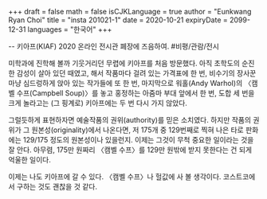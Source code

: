 +++
draft = false
math = false
isCJKLanguage = true
author = "Eunkwang Ryan Choi"
title = "insta 201021-1"
date = 2020-10-21
expiryDate = 2099-12-31
languages = "한국어"
+++

-- 키아프(KIAF) 2020 온라인 전시관 폐장에 즈음하여. #비평/관람/전시

미학과에 진학해 볼까 기웃거리던 무렵에 키아프를 처음 방문했다. 아직 초학도의 순진한 감성이 살아 있던 때였고, 해서 작품마다 걸려 있는 가격표에 한 번, 비수기의 장사꾼마냥 심드렁하게 앉아 있는 작가들에 또 한 번, 마지막으로 워홀(Andy WarhoI)의 〈캠벨 수프(Campbell Soup)〉를 놓고 홍정하는 아줌마 부대 앞에서 한 번, 도합 세 번을 크게 놀라고는 (그 핑계로) 키아프에는 두 번 다시 가지 않았다.

그럴듯하게 표현하자면 예술작품의 권위(authority)를 믿은 소치였다. 하지만 작품의 권위가 그 원본성(originality)에서 나온다면, 저 175개 중 129번째로 찍혀 나은 타로 판화에는 129/175 정도의 원본성이나 있을런지. 이제는 그것이 무척 중요한 일이라는 것을 잘 안다. 아무렴, 175만 원짜리 〈캠벨 수프〉를 129만 원밖에 받지 못한다는 건 되게 억울한 일이다.

이제는 나도 키아프에 갈 수 있다. 〈캠벨 수프〉나 헐값에 사 볼 생각이다. 코스트코에서 구하는 것도 괜찮을 것 같다.